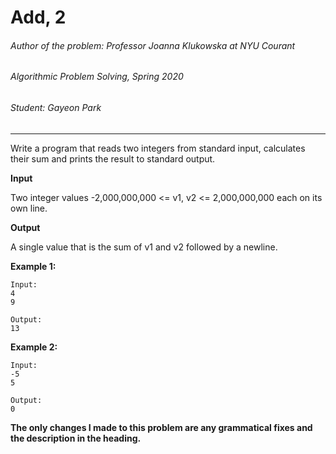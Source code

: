 # Add, 2
###### Author of the problem: Professor Joanna Klukowska at NYU Courant

###### Algorithmic Problem Solving, Spring 2020

###### Student: Gayeon Park

***
Write a program that reads two integers from standard input, calculates their sum and prints the result to standard
output.


**Input**

Two integer values -2,000,000,000 <= v1, v2 <= 2,000,000,000 each on its own line.

**Output**

A single value that is the sum of v1 and v2 followed by a newline.

**Example 1:**
```
Input:
4
9

Output:
13
```

**Example 2:**
```
Input:
-5
5

Output:
0
```


**The only changes I made to this problem are any grammatical fixes and the description in the heading.**
